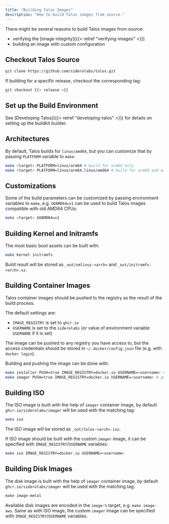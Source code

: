 ```yaml
---
title: "Building Talos Images"
description: "How to build Talos images from source."
---
```


There might be several reasons to build Talos images from source:

* verifying the [image integrity]({{< relref "verifying-images" >}})
* building an image with custom configuration

## Checkout Talos Source

```bash
git clone https://github.com/siderolabs/talos.git
```

If building for a specific release, checkout the corresponding tag:

```bash
git checkout {{< release >}}
```

## Set up the Build Environment

See [Developing Talos]({{< relref "developing-talos" >}}) for details on setting up the buildkit builder.

## Architectures

By default, Talos builds for `linux/amd64`, but you can customize that by passing `PLATFORM` variable to `make`:

```bash
make <target> PLATFORM=linux/arm64 # build for arm64 only
make <target> PLATFORM=linux/arm64,linux/amd64 # build for arm64 and amd64, container images will be multi-arch
```

## Customizations

Some of the build parameters can be customized by passing environment variables to `make`, e.g. `GOAMD64=v1` can be used to build
Talos images compatible with old AMD64 CPUs:

```bash
make <target> GOAMD64=v1
```

## Building Kernel and Initramfs

The most basic boot assets can be built with:

```bash
make kernel initramfs
```

Build result will be stored as `_out/vmlinuz-<arch>` and `_out/initramfs-<arch>.xz`.

## Building Container Images

Talos container images should be pushed to the registry as the result of the build process.

The default settings are:

* `IMAGE_REGISTRY` is set to `ghcr.io`
* `USERNAME` is set to the `siderolabs` (or value of environment variable `USERNAME` if it is set)

The image can be pushed to any registry you have access to, but the access credentials should be stored in `~/.docker/config.json` file (e.g. with `docker login`).

Building and pushing the image can be done with:

```bash
make installer PUSH=true IMAGE_REGISTRY=docker.io USERNAME=<username> # ghcr.io/siderolabs/installer
make imager PUSH=true IMAGE_REGISTRY=docker.io USERNAME=<username> # ghcr.io/siderolabs/installer
```

## Building ISO

The ISO image is built with the help of `imager` container image, by default `ghcr.io/siderolabs/imager` will be used with the matching tag:

```bash
make iso
```

The ISO image will be stored as `_out/talos-<arch>.iso`.

If ISO image should be built with the custom `imager` image, it can be specified with `IMAGE_REGISTRY`/`USERNAME` variables:

```bash
make iso IMAGE_REGISTRY=docker.io USERNAME=<username>
```

## Building Disk Images

The disk image is built with the help of `imager` container image, by default `ghcr.io/siderolabs/imager` will be used with the matching tag:

```bash
make image-metal
```

Available disk images are encoded in the `image-%` target, e.g. `make image-aws`.
Same as with ISO image, the custom `imager` image can be specified with `IMAGE_REGISTRY`/`USERNAME` variables.
